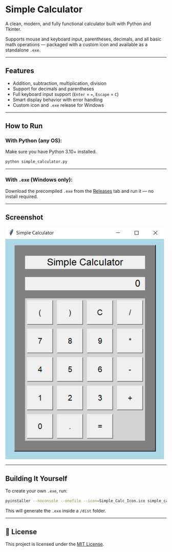 # Simple Calculator 

A clean, modern, and fully functional calculator built with Python and Tkinter.

Supports mouse and keyboard input, parentheses, decimals, and all basic math operations — packaged with a custom icon and available as a standalone `.exe`.

---

##  Features

- Addition, subtraction, multiplication, division
- Support for decimals and parentheses
- Full keyboard input support (`Enter` = `=`, `Escape` = `C`)
- Smart display behavior with error handling
- Custom icon and `.exe` release for Windows

---

##   How to Run

###  With Python (any OS):

Make sure you have Python 3.10+ installed.

```bash
python simple_calculator.py
```

---

###  With `.exe` (Windows only):

Download the precompiled `.exe` from the [Releases](https://github.com/your_username/your_repo_name/releases) tab and run it — no install required.

---

##  Screenshot

![Simple Calculator Screenshot](screenshot.png)

---

##  Building It Yourself

To create your own `.exe`, run:

```bash
pyinstaller --noconsole --onefile --icon=Simple_Calc_Icon.ico simple_calculator.py
```

This will generate the `.exe` inside a `/dist` folder.

---

## 📝 License

This project is licensed under the [MIT License](LICENSE).
